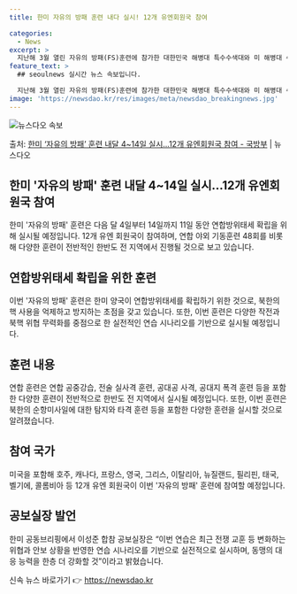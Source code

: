 ```yaml
---
title: 한미 자유의 방패 훈련 내다 실시! 12개 유엔회원국 참여

categories:
  - News
excerpt: >
  지난해 3월 열린 자유의 방패(FS)훈련에 참가한 대한민국 해병대 특수수색대와 미 해병대 수색부대원이 22일…
feature_text: >
  ## seoulnews 실시간 뉴스 속보입니다.

  지난해 3월 열린 자유의 방패(FS)훈련에 참가한 대한민국 해병대 특수수색대와 미 해병대 수색부대원이 22일…
image: 'https://newsdao.kr/res/images/meta/newsdao_breakingnews.jpg'
---
```


![뉴스다오 속보](https://newsdao.kr/res/images/meta/newsdao_breakingnews.jpg)

<p>출처: <a href="https://newsdao.kr/3254" rel="dofollow">한미 ‘자유의 방패’ 훈련 내달 4~14일 실시…12개 유엔회원국 참여 - 국방부</a> | 뉴스다오</p>

<h2 data-ke-size="size26">한미 '자유의 방패' 훈련 내달 4~14일 실시…12개 유엔회원국 참여</h2>
<p data-ke-size="size16">한미 '자유의 방패' 훈련은 다음 달 4일부터 14일까지 11일 동안 연합방위태세 확립을 위해 실시될 예정입니다. 12개 유엔 회원국이 참여하며, 연합 야외 기동훈련 48회를 비롯해 다양한 훈련이 전반적인 한반도 전 지역에서 진행될 것으로 보고 있습니다.</p>

<h2 data-ke-size="size24">연합방위태세 확립을 위한 훈련</h2>
<p data-ke-size="size16">이번 '자유의 방패' 훈련은 한미 양국이 연합방위태세를 확립하기 위한 것으로, 북한의 핵 사용을 억제하고 방지하는 초점을 갖고 있습니다. 또한, 이번 훈련은 다양한 작전과 북핵 위협 무력화를 중점으로 한 실전적인 연습 시나리오를 기반으로 실시될 예정입니다.</p>

<h2 data-ke-size="size24">훈련 내용</h2>
<p data-ke-size="size16">연합 훈련은 연합 공중강습, 전술 실사격 훈련, 공대공 사격, 공대지 폭격 훈련 등을 포함한 다양한 훈련이 전반적으로 한반도 전 지역에서 실시될 예정입니다. 또한, 이번 훈련은 북한의 순항미사일에 대한 탐지와 타격 훈련 등을 포함한 다양한 훈련을 실시할 것으로 알려졌습니다.</p>

<h2 data-ke-size="size24">참여 국가</h2>
<p data-ke-size="size16">미국을 포함해 호주, 캐나다, 프랑스, 영국, 그리스, 이탈리아, 뉴질랜드, 필리핀, 태국, 벨기에, 콜롬비아 등 12개 유엔 회원국이 이번 '자유의 방패' 훈련에 참여할 예정입니다.</p>

<h2 data-ke-size="size24">공보실장 발언</h2>
<p data-ke-size="size16">한미 공동브리핑에서 이성준 합참 공보실장은 “이번 연습은 최근 전쟁 교훈 등 변화하는 위협과 안보 상황을 반영한 연습 시나리오를 기반으로 실전적으로 실시하며, 동맹의 대응 능력을 한층 더 강화할 것”이라고 밝혔습니다.</p>
 

신속 뉴스 바로가기 👉 <a href="https://newsdao.kr" rel="dofollow">https://newsdao.kr</a>


